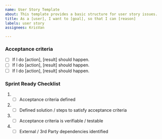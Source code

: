 ```yaml
---
name: User Story Template
about: This template provides a basic structure for user story issues.
title: As a [user], I want to [goal], so that I can [reason]
labels: user story
assignees: KrisVan

---
```


### Acceptance criteria
- [ ] If I do [action], [result] should happen.
- [ ] If I do [action], [result] should happen.
- [ ] If I do [action], [result] should happen.

### Sprint Ready Checklist 
1. - [ ] Acceptance criteria defined 
2. - [ ] Defined solution / steps to satisfy acceptance criteria 
3. - [ ] Acceptance criteria is verifiable / testable 
4. - [ ] External / 3rd Party dependencies identified
